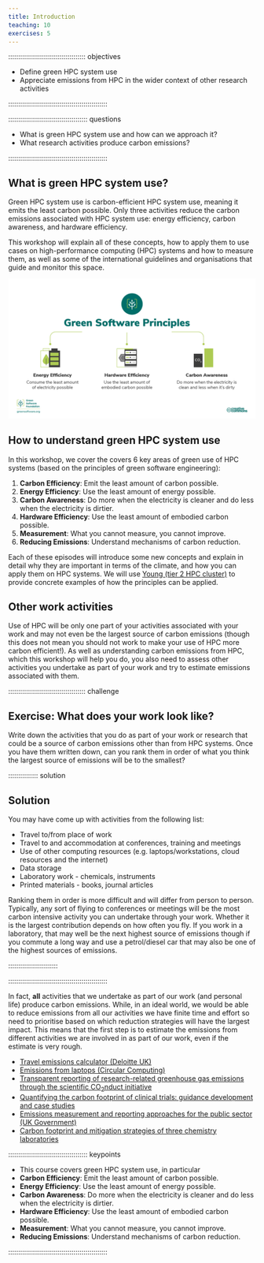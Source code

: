 ```yaml
---
title: Introduction
teaching: 10
exercises: 5
---
```


::::::::::::::::::::::::::::::::::::::: objectives

- Define green HPC system use
- Appreciate emissions from HPC in the wider context of other research activities

::::::::::::::::::::::::::::::::::::::::::::::::::

:::::::::::::::::::::::::::::::::::::::: questions

- What is green HPC system use and how can we approach it?
- What research activities produce carbon emissions?

::::::::::::::::::::::::::::::::::::::::::::::::::

## What is green HPC system use?

Green HPC system use is carbon-efficient HPC system use, meaning it emits the least carbon possible. Only three activities reduce the carbon emissions associated with HPC system use: energy efficiency, carbon awareness, and hardware efficiency.

This workshop will explain all of these concepts, how to apply them to use cases on high-performance computing (HPC) systems and how to measure them, as well as some of the international guidelines and organisations that guide and monitor this space.

![Diagram illustrating three activities that can reduce carbon emissions from software use](./fig/01_carbon_efficiency.png "image_tooltip")


## How to understand green HPC system use

In this workshop, we cover the covers 6 key areas of green use of HPC systems (based on the principles of green software engineering):

1. **Carbon Efficiency**: Emit the least amount of carbon possible.
2. **Energy Efficiency**: Use the least amount of energy possible.
3. **Carbon Awareness**: Do more when the electricity is cleaner and do less when the electricity is dirtier.
4. **Hardware Efficiency**: Use the least amount of embodied carbon possible.
5. **Measurement**: What you cannot measure, you cannot improve.
6. **Reducing Emissions**: Understand mechanisms of carbon reduction.

Each of these episodes will introduce some new concepts and explain in detail why they are important in terms of the climate, and how you can apply them on HPC systems. We will use [Young (tier 2 HPC cluster)](https://www.rc.ucl.ac.uk/docs/Clusters/Young/) to provide concrete examples of how the principles can be applied.

## Other work activities

Use of HPC will be only one part of your activities associated with your work and may not even be the largest source of carbon emissions (though this does not mean you should not work to make your use of HPC more carbon efficient!). As well as understanding carbon emissions from HPC, which this workshop will help you do, you also need to assess other activities you undertake as part of your work and try to estimate emissions associated with them.

:::::::::::::::::::::::::::::::::::::::  challenge

## Exercise: What does your work look like?

Write down the activities that you do as part of your work or research that could be a source of carbon emissions other than from HPC systems. Once you have them written down, can you rank them in order of what you think the largest source of emissions will be to the smallest?

:::::::::::::::  solution

## Solution

You may have come up with activities from the following list:

- Travel to/from place of work
- Travel to and accommodation at conferences, training and meetings
- Use of other computing resources (e.g. laptops/workstations, cloud resources and the internet)
- Data storage
- Laboratory work - chemicals, instruments
- Printed materials - books, journal articles

Ranking them in order is more difficult and will differ from person to person. Typically, any sort of flying to conferences or meetings will be the most carbon intensive activity you can undertake through your work. Whether it is the largest contribution depends on how often you fly. If you work in a laboratory, that may well be the next highest source of emissions though if you commute a long way and use a petrol/diesel car that may also be one of the highest sources of emissions.

:::::::::::::::::::::::::

::::::::::::::::::::::::::::::::::::::::::::::::::

In fact, **all** activities that we undertake as part of our work (and personal life) produce carbon emissions. While, in an ideal world, we would be able to reduce emissions from all our activities we have finite time and effort so need to prioritise based on which reduction strategies will have the largest impact. This means that the first step is to estimate the emissions from different activities we are involved in as part of our work, even if the estimate is very rough.

- [Travel emissions calculator (Deloitte UK)](https://www.deloitte.com/uk/en/issues/climate/content/travel-emissions-calculator.html)
- [Emissions from laptops (Circular Computing)](https://circularcomputing.com/news/carbon-footprint-laptop/)
- [Transparent reporting of research-related greenhouse gas emissions through the scientific CO<sub>2</sub>nduct initiative](https://www.nature.com/articles/s42005-022-00930-2)
- [Quantifying the carbon footprint of clinical trials: guidance development and case studies](https://pmc.ncbi.nlm.nih.gov/articles/PMC10823997/)
- [Emissions measurement and reporting approaches for the public sector (UK Government)](https://assets.publishing.service.gov.uk/media/66fa76de30536cb927482953/emissions-measurement-and-reporting-approaches-for-the-public-sector-report.pdf)
- [Carbon footprint and mitigation strategies of three chemistry laboratories](https://pubs.rsc.org/en/content/articlehtml/2024/gc/d3gc03668e)


<!--  LocalWords:  keypoints links.md endcomment
 -->

:::::::::::::::::::::::::::::::::::::::: keypoints

- This course covers green HPC system use, in particular
- **Carbon Efficiency**: Emit the least amount of carbon possible.
- **Energy Efficiency**: Use the least amount of energy possible.
- **Carbon Awareness**: Do more when the electricity is cleaner and do less when the electricity is dirtier.
- **Hardware Efficiency**: Use the least amount of embodied carbon possible.
- **Measurement**: What you cannot measure, you cannot improve.
- **Reducing Emissions**: Understand mechanisms of carbon reduction.

::::::::::::::::::::::::::::::::::::::::::::::::::
